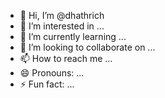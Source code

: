- 👋 Hi, I’m @dhathrich
- 👀 I’m interested in ...
- 🌱 I’m currently learning ...
- 💞️ I’m looking to collaborate on ...
- 📫 How to reach me ...
- 😄 Pronouns: ...
- ⚡ Fun fact: ...

<!---
dhathrich/dhathrich is a ✨ special ✨ repository because its `README.md` (this file) appears on your GitHub profile.
You can click the Preview link to take a look at your changes.
--->
